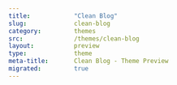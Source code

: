 ```yaml
---
title:            "Clean Blog"
slug:             clean-blog
category:         themes
src:              /themes/clean-blog
layout:           preview
type:             theme
meta-title:       Clean Blog - Theme Preview
migrated:         true
---
```

